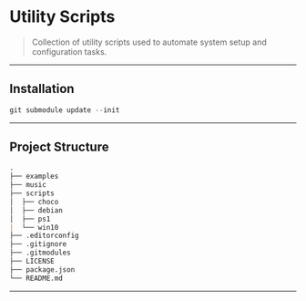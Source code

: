 # Utility Scripts

> Collection of utility scripts used to automate system setup and configuration tasks.

---

## Installation

```powershell
git submodule update --init
```

---

## Project Structure

```md
.
├── examples
├── music
├── scripts
│  ├── choco
│  ├── debian
│  ├── ps1
|  └── win10
├── .editorconfig
├── .gitignore
├── .gitmodules
├── LICENSE
├── package.json
└── README.md
```

---
